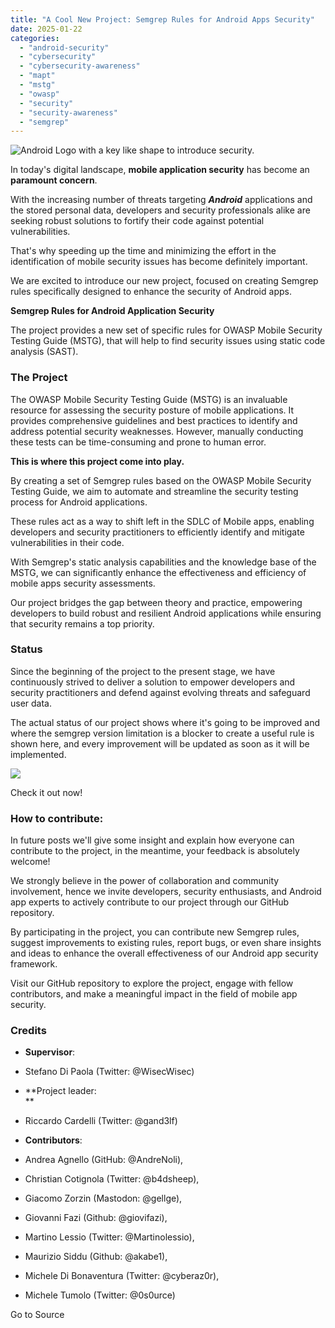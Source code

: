 ```yaml
---
title: "A Cool New Project: Semgrep Rules for Android Apps Security"
date: 2025-01-22
categories: 
  - "android-security"
  - "cybersecurity"
  - "cybersecurity-awareness"
  - "mapt"
  - "mstg"
  - "owasp"
  - "security"
  - "security-awareness"
  - "semgrep"
---
```


![Android Logo with a key like shape to introduce security.](https://blogger.googleusercontent.com/img/a/AVvXsEiL6HespqFZ1OGFnsE4OchEw6H3FVjCY0hgeeCzdUpAqd373AeLElvHAcEFIE_lbc6KUSwkSf8ZEW65_r1Eq3R_VFVDFCjr6Boug-p-AITviNgw52nR9gnur2LjCmxaqxTbtlW6Dpb83pH6BDgmPPtaNle6fhCHldOLmYTXFsgZCmK-MTU-Yb0FDNQM72w=w320-h180)

In today's digital landscape, **mobile application security** has become an **paramount concern**. 

With the increasing number of threats targeting **_Android_** applications and the stored personal data, developers and security professionals alike are seeking robust solutions to fortify their code against potential vulnerabilities. 

That's why speeding up the time and minimizing the effort in the identification of mobile security issues has become definitely important.

We are excited to introduce our new project, focused on creating Semgrep rules specifically designed to enhance the security of Android apps.

**Semgrep Rules for Android Application Security**

The project provides a new set of specific rules for OWASP Mobile Security Testing Guide (MSTG), that will help to find security issues using static code analysis (SAST).

### The Project

The OWASP Mobile Security Testing Guide (MSTG) is an invaluable resource for assessing the security posture of mobile applications. It provides comprehensive guidelines and best practices to identify and address potential security weaknesses. However, manually conducting these tests can be time-consuming and prone to human error. 

**This is where this project come into play.** 

By creating a set of Semgrep rules based on the OWASP Mobile Security Testing Guide, we aim to automate and streamline the security testing process for Android applications. 

These rules act as a way to shift left in the SDLC of Mobile apps, enabling developers and security practitioners to efficiently identify and mitigate vulnerabilities in their code. 

With Semgrep's static analysis capabilities and the knowledge base of the MSTG, we can significantly enhance the effectiveness and efficiency of mobile apps security assessments. 

Our project bridges the gap between theory and practice, empowering developers to build robust and resilient Android applications while ensuring that security remains a top priority.

### Status

Since the beginning of the project to the present stage, we have continuously strived to deliver a solution to empower developers and security practitioners and defend against evolving threats and safeguard user data. 

The actual status of our project shows where it's going to be improved and where the semgrep version limitation is a blocker to create a useful rule is shown here, and every improvement will be updated as soon as it will be implemented.

![](https://blogger.googleusercontent.com/img/a/AVvXsEi5DdVzmfmrek3mjIbtKgiL0LU_K0vqZ7Z2al25enaw4OQDfpP8TZaGAzrmYSGKsZUIpWanaq6lTi77aCFFBJMucJ0gXiCxJDjYphosnLNWOPFNQoAStlEbEVgmRh5U8KoSWkVYgqQuRgyEWh8wVIM3qkgQASH7ubVUjZXaSCJuMKbeZkeGS-sHI2pFt-s=s16000)

  
  

  

Check it out now!

### How to contribute:

In future posts we'll give some insight and explain how everyone can contribute to the project, in the meantime, your feedback is absolutely welcome! 

We strongly believe in the power of collaboration and community involvement, hence we invite developers, security enthusiasts, and Android app experts to actively contribute to our project through our GitHub repository. 

By participating in the project, you can contribute new Semgrep rules, suggest improvements to existing rules, report bugs, or even share insights and ideas to enhance the overall effectiveness of our Android app security framework. 

Visit our GitHub repository to explore the project, engage with fellow contributors, and make a meaningful impact in the field of mobile app security. 

### Credits

- **Supervisor**:  
    

- Stefano Di Paola (Twitter: @WisecWisec)  
      
    

- **Project leader:  
    **

- Riccardo Cardelli (Twitter: @gand3lf)  
      
    

- **Contributors**:   
    

- Andrea Agnello (GitHub: @AndreNoli), 
- Christian Cotignola (Twitter: @b4dsheep),
- Giacomo Zorzin (Mastodon: @gellge), 
- Giovanni Fazi (Github: @giovifazi), 
- Martino Lessio (Twitter: @Martinolessio), 
- Maurizio Siddu (Github: @akabe1), 
- Michele Di Bonaventura (Twitter: @cyberaz0r), 
- Michele Tumolo (Twitter: @0s0urce)

  

  

  

  

Go to Source
